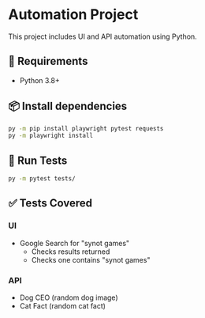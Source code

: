 # Automation Project

This project includes UI and API automation using Python.

## 🔧 Requirements

- Python 3.8+

## 📦 Install dependencies

```bash
py -m pip install playwright pytest requests
py -m playwright install
```

## 🚀 Run Tests

```bash
py -m pytest tests/
```

## ✅ Tests Covered

### UI
- Google Search for "synot games"
  - Checks results returned
  - Checks one contains "synot games"

### API
- Dog CEO (random dog image)
- Cat Fact (random cat fact)
